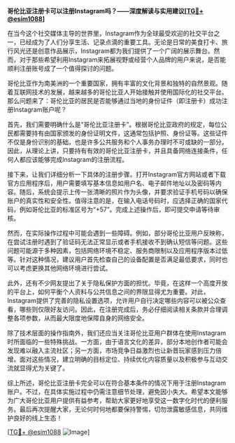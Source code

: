 **哥伦比亚注册卡可以注册Instagram吗？——深度解读与实用建议[[TG💪+ @esim1088](https://t.me/s/esim1088)]**

在当今这个社交媒体主导的世界里，Instagram作为全球最受欢迎的社交平台之一，已经成为了人们分享生活、记录点滴的重要工具。无论是日常的美食打卡、旅行风光还是创意作品展示，Instagram都为我们提供了一个广阔的展示舞台。然而，对于那些希望利用Instagram来拓展视野或经营个人品牌的用户来说，是否能顺利注册账号成了一个值得探讨的问题。

哥伦比亚作为南美洲的一个重要国家，拥有丰富的文化背景和独特的自然景观。随着互联网技术的发展，越来越多的哥伦比亚人开始接触并使用国际化的社交平台。那么问题来了：哥伦比亚的居民是否能够通过当地的身份证件（即注册卡）成功注册Instagram账户呢？

首先，我们需要明确什么是“哥伦比亚注册卡”。根据哥伦比亚政府的规定，每位公民都需要持有由国家颁发的身份证明文件，这通常包括护照、身份证等。这些证件不仅是身份识别的基础，也是许多公共服务和个人事务办理时不可或缺的一部分。因此，从理论上讲，只要持有有效的哥伦比亚注册卡，并且具备网络连接条件，任何人都应该能够完成Instagram的注册流程。

接下来，让我们详细分析一下具体的注册步骤。打开Instagram官方网站或者下载官方应用程序后，用户需要填写基本信息如用户名、电子邮件地址以及密码等内容。随后，系统会提示上传一张清晰的照片作为头像，并要求验证手机号码以确保账户的真实性和安全性。值得注意的是，在输入电话号码时，应选择正确的国家代码，例如哥伦比亚的标准区号为“+57”。完成上述操作后，即可提交申请等待审核。

然而，在实际操作过程中可能会遇到一些障碍。例如，部分哥伦比亚用户反映称，在尝试注册时遇到了验证码无法正常显示或者手机接收不到确认短信等问题。这些问题可能源于多种因素，包括网络环境不稳定、服务商限制以及应用程序版本过低等。针对这种情况，建议用户首先检查自己的设备配置是否满足最低要求，同时也可以考虑更换其他网络环境进行尝试。

此外，还有不少网友提出了关于隐私保护方面的担忧。毕竟，在这样一个高度开放的平台上，如何平衡个人资料与公共信息之间的界限显得尤为重要。对此，Instagram提供了完善的隐私设置选项，允许用户自行决定哪些内容可以被公众查看，哪些则仅限好友访问。因此，在注册完成后，务必仔细阅读相关条款并合理调整各项参数，从而最大限度地保障自身的网络安全。

除了技术层面的操作指南外，我们还应当关注哥伦比亚用户群体在使用Instagram时所面临的一些特殊挑战。一方面，由于语言文化的差异，部分本地创作者可能会发现难以融入主流社区；另一方面，市场竞争日益激烈也让新晋玩家感到压力倍增。面对这些情况，建立明确的目标定位、持续优化内容质量以及积极参与互动交流就显得尤为关键了。

综上所述，哥伦比亚注册卡完全可以在符合基本条件的情况下用于注册Instagram账户。不过，在具体实施过程中仍需注意细节处理，避免因小失大。希望本文能够为广大哥伦比亚用户提供有益参考，帮助大家更好地享受这一数字化时代的便利服务。最后再次提醒大家，无论何时何地都要保持警惕，切勿泄露敏感信息，共同维护良好的线上生态！

[[TG💪+ @esim1088](https://t.me/s/esim1088) ![Image](https://i.postimg.cc/4NQfJmqS/Snipaste-2025-05-13-00-14-12.png)]